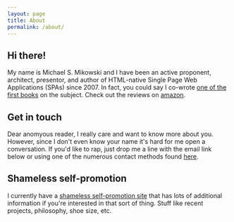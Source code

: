 ```yaml
---
layout: page
title: About
permalink: /about/
---
```


## Hi there!
My name is Michael S. Mikowski and I have been an active proponent, architect,
presentor, and author of HTML-native Single Page Web Applications (SPAs) since 2007.  In
fact, you could say I co-wrote [one of the first books](http://manning.com/mikowski)
on the subject.  Check out the reviews on
[amazon](http://www.amazon.com/Single-Page-Applications-end-end/product-reviews/1617290750).

## Get in touch
Dear anomyous reader, I really care and want to know more about you. However, since I
don't even know your name it's hard for me open a conversation. If you'd
like to rap, just drop me a line with the email link below or using one of the
numerous contact methods found [here](http://michaelmikowski.com).

## Shameless self-promotion
I currently have a [shameless self-promotion site](http://michaelmikowski.com) that has lots of 
additional information if you're interested in that sort of thing.
Stuff like recent projects, philosophy, shoe size, etc.
